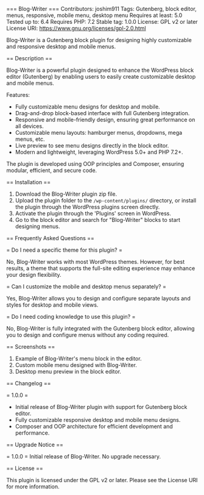 === Blog-Writer ===
Contributors: joshim911
Tags: Gutenberg, block editor, menus, responsive, mobile menu, desktop menu
Requires at least: 5.0
Tested up to: 6.4
Requires PHP: 7.2
Stable tag: 1.0.0
License: GPL v2 or later
License URI: https://www.gnu.org/licenses/gpl-2.0.html

Blog-Writer is a Gutenberg block plugin for designing highly customizable and responsive desktop and mobile menus.

== Description ==

Blog-Writer is a powerful plugin designed to enhance the WordPress block editor (Gutenberg) by enabling users to easily create customizable desktop and mobile menus. 

Features:
* Fully customizable menu designs for desktop and mobile.
* Drag-and-drop block-based interface with full Gutenberg integration.
* Responsive and mobile-friendly design, ensuring great performance on all devices.
* Customizable menu layouts: hamburger menus, dropdowns, mega menus, etc.
* Live preview to see menu designs directly in the block editor.
* Modern and lightweight, leveraging WordPress 5.0+ and PHP 7.2+.

The plugin is developed using OOP principles and Composer, ensuring modular, efficient, and secure code.

== Installation ==

1. Download the Blog-Writer plugin zip file.
2. Upload the plugin folder to the `/wp-content/plugins/` directory, or install the plugin through the WordPress plugins screen directly.
3. Activate the plugin through the 'Plugins' screen in WordPress.
4. Go to the block editor and search for "Blog-Writer" blocks to start designing menus.

== Frequently Asked Questions ==

= Do I need a specific theme for this plugin? =

No, Blog-Writer works with most WordPress themes. However, for best results, a theme that supports the full-site editing experience may enhance your design flexibility.

= Can I customize the mobile and desktop menus separately? =

Yes, Blog-Writer allows you to design and configure separate layouts and styles for desktop and mobile views.

= Do I need coding knowledge to use this plugin? =

No, Blog-Writer is fully integrated with the Gutenberg block editor, allowing you to design and configure menus without any coding required.

== Screenshots ==

1. Example of Blog-Writer's menu block in the editor.
2. Custom mobile menu designed with Blog-Writer.
3. Desktop menu preview in the block editor.

== Changelog ==

= 1.0.0 =
* Initial release of Blog-Writer plugin with support for Gutenberg block editor.
* Fully customizable responsive desktop and mobile menu designs.
* Composer and OOP architecture for efficient development and performance.

== Upgrade Notice ==

= 1.0.0 =
Initial release of Blog-Writer. No upgrade necessary.

== License ==

This plugin is licensed under the GPL v2 or later. Please see the License URI for more information.
